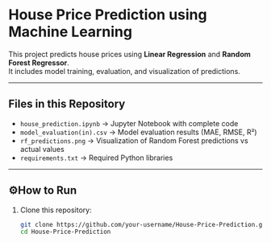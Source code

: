 # House Price Prediction using Machine Learning

This project predicts house prices using **Linear Regression** and **Random Forest Regressor**.  
It includes model training, evaluation, and visualization of predictions.

---

## Files in this Repository
- `house_prediction.ipynb` → Jupyter Notebook with complete code  
- `model_evaluation(in).csv` → Model evaluation results (MAE, RMSE, R²)  
- `rf_predictions.png` → Visualization of Random Forest predictions vs actual values  
- `requirements.txt` → Required Python libraries  

---

## ⚙How to Run
1. Clone this repository:
   ```bash
   git clone https://github.com/your-username/House-Price-Prediction.git
   cd House-Price-Prediction
